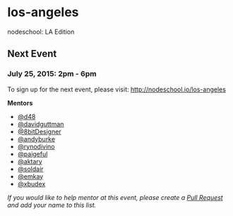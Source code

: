 los-angeles
===========

nodeschool: LA Edition

## Next Event

### July 25, 2015: 2pm - 6pm

To sign up for the next event, please visit: http://nodeschool.io/los-angeles

**Mentors**
 * [@d48](https://github.com/d48)
 * [@davidguttman](https://github.com/davidguttman)
 * [@8bitDesigner](https://github.com/8bitDesigner/)
 * [@andyburke](https://github.com/andyburke)
 * [@rynodivino](https://github.com/rynodivino)
 * [@paigeful](https://github.com/paigeful)
 * [@aktary](https://github.com/aktary)
 * [@soldair](https://github.com/soldair)
 * [@emkay](https://github.com/emkay)
 * [@xbudex](https://github.com/xbudex)

_If you would like to help mentor at this event, please create a [Pull Request](https://github.com/nodeschool/los-angeles/pulls) and add your name to this list._

